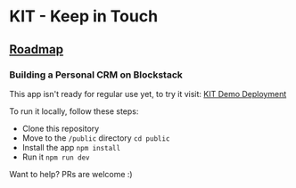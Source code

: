 # KIT - Keep in Touch
## [Roadmap](https://www.notion.so/Roadmap-a1f5ad4f560045488e579cb3ccbd6f6f)
### Building a Personal CRM on Blockstack

This app isn't ready for regular use yet, to try it visit:
[KIT Demo Deployment](https://kit.st/)

To run it locally, follow these steps:

* Clone this repository
* Move to the `/public` directory `cd public`
* Install the app `npm install`
* Run it `npm run dev`


Want to help? PRs are welcome :)
